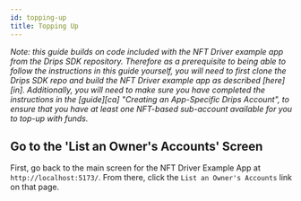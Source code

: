 ```yaml
---
id: topping-up
title: Topping Up
---
```


*Note: this guide builds on code included with the NFT Driver example app from the Drips SDK repository. Therefore as a prerequisite to being able to follow the instructions in this guide yourself, you will need to first clone the Drips SDK repo and build the NFT Driver example app as described [here][in]. Additionally, you will need to make sure you have completed the instructions in the [guide][ca] "Creating an App-Specific Drips Account", to ensure that you have at least one NFT-based sub-account available for you to top-up with funds.*

## Go to the 'List an Owner's Accounts' Screen

First, go back to the main screen for the NFT Driver Example App at `http://localhost:5173/`. From there, click the `List an Owner's Accounts` link on that page. 
